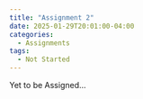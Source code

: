 ```yaml
---
title: "Assignment 2"
date: 2025-01-29T20:01:00-04:00
categories:
  - Assignments
tags:
  - Not Started
---
```


Yet to be Assigned...